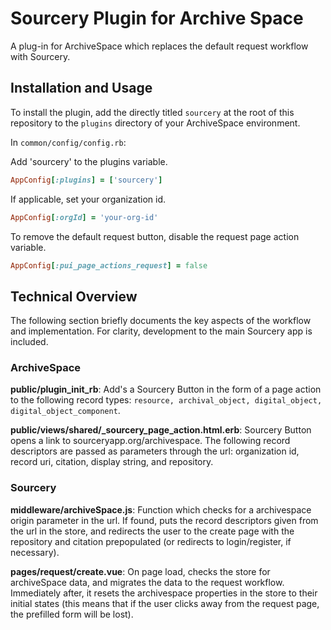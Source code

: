 # Sourcery Plugin for Archive Space

A plug-in for ArchiveSpace which replaces the default request workflow with Sourcery.

## Installation and Usage

To install the plugin, add the directly titled `sourcery` at the root of this repository to the `plugins` directory of your ArchiveSpace environment.

In `common/config/config.rb`: 

Add 'sourcery' to the plugins variable.
```ruby
AppConfig[:plugins] = ['sourcery']
```
If applicable, set your organization id.
```ruby
AppConfig[:orgId] = 'your-org-id'
```

To remove the default request button, disable the request page action variable.
```ruby
AppConfig[:pui_page_actions_request] = false
```

## Technical Overview

The following section briefly documents the key aspects of the workflow and implementation. For clarity, development to the main Sourcery app is included.

### ArchiveSpace 

**public/plugin_init_rb**: Add's a Sourcery Button in the form of a page action to the following record types: `resource, archival_object, digital_object, digital_object_component`.

**public/views/shared/_sourcery_page_action.html.erb**: Sourcery Button opens a link to sourceryapp.org/archivespace. The following record descriptors are passed as parameters through the url: organization id, record uri, citation, display string, and repository. 

### Sourcery

**middleware/archiveSpace.js**: Function which checks for a archivespace origin parameter in the url. If found, puts the record descriptors given from the url in the store, and redirects the user to the create page with the repository and citation prepopulated (or redirects to login/register, if necessary).

**pages/request/create.vue**: On page load, checks the store for archiveSpace data, and migrates the data to the request workflow. Immediately after, it resets the archivespace properties in the store to their initial states (this means that if the user clicks away from the request page, the prefilled form will be lost).

